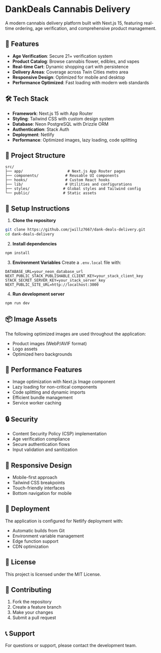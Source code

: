 # DankDeals Cannabis Delivery

A modern cannabis delivery platform built with Next.js 15, featuring real-time ordering, age verification, and comprehensive product management.

## 🚀 Features

- **Age Verification**: Secure 21+ verification system
- **Product Catalog**: Browse cannabis flower, edibles, and vapes
- **Real-time Cart**: Dynamic shopping cart with persistence
- **Delivery Areas**: Coverage across Twin Cities metro area
- **Responsive Design**: Optimized for mobile and desktop
- **Performance Optimized**: Fast loading with modern web standards

## 🛠️ Tech Stack

- **Framework**: Next.js 15 with App Router
- **Styling**: Tailwind CSS with custom design system
- **Database**: Neon PostgreSQL with Drizzle ORM
- **Authentication**: Stack Auth
- **Deployment**: Netlify
- **Performance**: Optimized images, lazy loading, code splitting

## 📁 Project Structure

```
src/
├── app/                    # Next.js App Router pages
├── components/            # Reusable UI components
├── hooks/                 # Custom React hooks
├── lib/                   # Utilities and configurations
├── styles/               # Global styles and Tailwind config
└── public/               # Static assets
```

## 🔧 Setup Instructions

1. **Clone the repository**
```bash
git clone https://github.com/jwillz7667/dank-deals-delivery.git
cd dank-deals-delivery
```

2. **Install dependencies**
```bash
npm install
```

3. **Environment Variables**
Create a `.env.local` file with:
```env
DATABASE_URL=your_neon_database_url
NEXT_PUBLIC_STACK_PUBLISHABLE_CLIENT_KEY=your_stack_client_key
STACK_SECRET_SERVER_KEY=your_stack_server_key
NEXT_PUBLIC_SITE_URL=http://localhost:3000
```

4. **Run development server**
```bash
npm run dev
```

## 📦 Image Assets

The following optimized images are used throughout the application:
- Product images (WebP/AVIF format)
- Logo assets
- Optimized hero backgrounds

## 🎯 Performance Features

- Image optimization with Next.js Image component
- Lazy loading for non-critical components
- Code splitting and dynamic imports
- Efficient bundle management
- Service worker caching

## 🔒 Security

- Content Security Policy (CSP) implementation
- Age verification compliance
- Secure authentication flows
- Input validation and sanitization

## 📱 Responsive Design

- Mobile-first approach
- Tailwind CSS breakpoints
- Touch-friendly interfaces
- Bottom navigation for mobile

## 🚀 Deployment

The application is configured for Netlify deployment with:
- Automatic builds from Git
- Environment variable management
- Edge function support
- CDN optimization

## 📄 License

This project is licensed under the MIT License.

## 🤝 Contributing

1. Fork the repository
2. Create a feature branch
3. Make your changes
4. Submit a pull request

## 📞 Support

For questions or support, please contact the development team.
